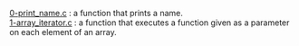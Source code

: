 [0-print_name.c](./0-print_name.c) : a function that prints a name. <br/>
[1-array_iterator.c](./1-array_iterator.c) : a function that executes a function given as a parameter on each element of an array. <br/>
